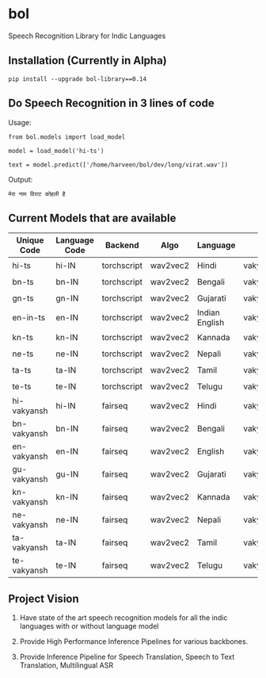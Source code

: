 # bol
Speech Recognition Library for Indic Languages

## Installation (Currently in Alpha)

```
pip install --upgrade bol-library==0.14
```

## Do Speech Recognition in 3 lines of code

Usage:

```
from bol.models import load_model

model = load_model('hi-ts')

text = model.predict(['/home/harveen/bol/dev/long/virat.wav'])   

```

Output:
```
मेरा नाम विराट कोहली है 
```



## Current Models that are available

| Unique Code | Language Code | Backend | Algo | Language | provider | LM Support | CPU | GPU |
|------------|------------|--------|-------|-------------|----------|-------------|----|----|
| hi-ts | hi-IN | torchscript | wav2vec2 | Hindi | vakyansh_ekstep |  ✖️ | ✔️ | ✖️ |
| bn-ts | bn-IN | torchscript | wav2vec2 | Bengali | vakyansh_ekstep | ✖️ | ✔️ | ✖️ |
| gn-ts | gn-IN | torchscript | wav2vec2 | Gujarati | vakyansh_ekstep |✖️ | ✔️ | ✖️ |
| en-in-ts | en-IN | torchscript | wav2vec2 | Indian English | vakyansh_ekstep |✖️ | ✔️ | ✖️ |
| kn-ts | kn-IN | torchscript | wav2vec2 | Kannada | vakyansh_ekstep |✖️ | ✔️ | ✖️ |
| ne-ts | ne-IN | torchscript | wav2vec2 | Nepali | vakyansh_ekstep |✖️ | ✔️ | ✖️ |
| ta-ts | ta-IN | torchscript | wav2vec2 | Tamil | vakyansh_ekstep |✖️ | ✔️ | ✖️ |
| te-ts | te-IN | torchscript | wav2vec2 | Telugu | vakyansh_ekstep |✖️ | ✔️ | ✖️ |
| hi-vakyansh | hi-IN | fairseq | wav2vec2 | Hindi | vakyansh_ekstep | ✔️ | ✔️ | ✔️ |
| bn-vakyansh | bn-IN | fairseq | wav2vec2 | Bengali | vakyansh_ekstep |✔️ | ✔️ | ✔️ |
| en-vakyansh | en-IN | fairseq | wav2vec2 | English | vakyansh_ekstep |✔️ | ✔️ | ✔️ |
| gu-vakyansh | gu-IN | fairseq | wav2vec2 | Gujarati | vakyansh_ekstep |✔️ | ✔️ | ✔️ |
| kn-vakyansh | kn-IN | fairseq | wav2vec2 | Kannada | vakyansh_ekstep |✔️ | ✔️ | ✔️ |
| ne-vakyansh | ne-IN | fairseq | wav2vec2 | Nepali | vakyansh_ekstep |✔️ | ✔️ | ✔️ |
| ta-vakyansh | ta-IN | fairseq | wav2vec2 | Tamil | vakyansh_ekstep |✔️ | ✔️ | ✔️ |
| te-vakyansh | te-IN | fairseq | wav2vec2 | Telugu | vakyansh_ekstep |✔️ | ✔️ | ✔️ |




## Project Vision

1. Have state of the art speech recognition models for all the indic languages with or without language model

2. Provide High Performance Inference Pipelines for various backbones.

3. Provide Inference Pipeline for Speech Translation, Speech to Text Translation, Multilingual ASR
